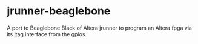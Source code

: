 jrunner-beaglebone
==================

A port to Beaglebone Black of Altera jrunner to program an Altera fpga via its jtag interface from the gpios.
